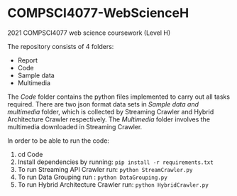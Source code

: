# COMPSCI4077-WebScienceH
2021 COMPSCI4077 web science coursework (Level H)

The repository consists of 4 folders:

- Report
- Code
- Sample data 
- Multimedia

The _Code_ folder contains the python files implemented to carry out all tasks required. There are two json format data sets in _Sample data and multimedia_ folder, which is collected by Streaming Crawler and Hybrid Architecture Crawler respectively. The _Multimedia_ folder involves the multimedia downloaded in Streaming Crawler. 

In order to be able to run the code:

1. cd Code
2. Install dependencies by running: `pip install -r requirements.txt`
3. To run Streaming API Crawler run: `python StreamCrawler.py`
4. To run Data Grouping run : `python DataGrouping.py`
5. To run Hybrid Architecture Crawler run: `python HybridCrawler.py`


